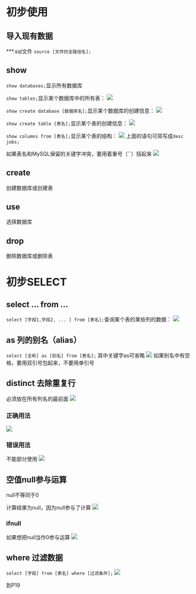 # 初步使用

## 导入现有数据

***.sql文件
```source [文件的全路径名];```

## show 

```show databases;```显示所有数据库

```show tables;```显示某个数据库中的所有表：
![](2022-12-08-15-50-51.png)

```show create database [数据库名];```显示某个数据库的创建信息：
![](2022-12-08-15-57-44.png)

```show create table [表名];```显示某个表的创建信息：
![](2022-12-08-15-49-00.png)

```show columns from [表名];```显示某个表的结构：
![](2022-12-08-15-52-43.png)
上面的语句可简写成```desc jobs;```

如果表名和MySQL保留的关键字冲突，要用着重号（``）括起来
![](2022-12-08-16-16-51.png)

## create

创建数据库或创建表

## use

选择数据库

## drop

删除数据库或删除表

# 初步SELECT

## select ... from ...

```select [字段1,字段2, ... ] from [表名];```查询某个表的某些列的数据：
![](2022-12-08-15-59-20.png)

## as 列的别名（alias）

```select [全称] as [别名] from [表名];```
其中关键字as可省略
![](2022-12-08-16-06-50.png)
如果别名中有空格，要用双引号包起来，不要用单引号

## distinct 去除重复行

必须放在所有列名的最前面
![](2022-12-08-16-19-03.png)

### 正确用法

![](2022-12-08-16-22-59.png)

### 错误用法

不能部分使用
![](2022-12-08-16-21-24.png)

## 空值null参与运算

null不等同于0

计算结果为null，因为null参与了计算
![](2022-12-08-16-29-45.png)

### ifnull

如果想把null当作0参与运算
![](2022-12-08-16-32-12.png)

## where 过滤数据

```select [字段] from [表名] where [过滤条件];```
![](2022-12-08-16-43-45.png)



到P19
